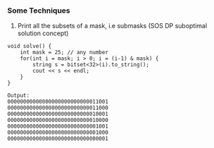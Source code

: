 ### Some Techniques

1) Print all the subsets of a mask, i.e submasks (SOS DP suboptimal solution concept)

```
void solve() {
    int mask = 25; // any number
    for(int i = mask; i > 0; i = (i-1) & mask) {
        string s = bitset<32>(i).to_string();
        cout << s << endl;
    }
}

Output:
00000000000000000000000000011001
00000000000000000000000000011000
00000000000000000000000000010001
00000000000000000000000000010000
00000000000000000000000000001001
00000000000000000000000000001000
00000000000000000000000000000001

```
